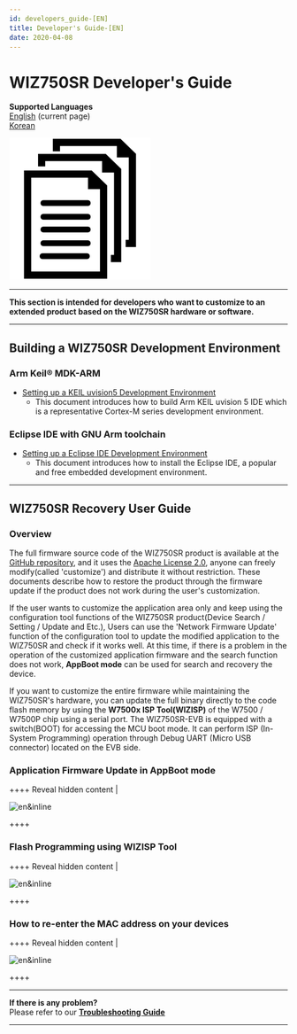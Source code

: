 ```yaml
---
id: developers_guide-[EN]
title: Developer's Guide-[EN]
date: 2020-04-08
---
```




# WIZ750SR Developer's Guide

**Supported Languages**  
[English](developers_guide-[EN]) (current page)  
[Korean](developers_guide-[KO])

![](/img/products/wiz750sr/docs_icon.png)

-----

**This section is intended for developers who want to customize to an extended product based on the WIZ750SR hardware or software.**

-----

## Building a WIZ750SR Development Environment

### Arm Keil® MDK-ARM

  - [Setting up a KEIL uvision5 Development Environment](mdk-arm)
      - This document introduces how to build Arm KEIL uvision 5 IDE which is a representative Cortex-M series development environment.

### Eclipse IDE with GNU Arm toolchain

  - [Setting up a Eclipse IDE Development Environment](/products/wiz750sr/developers/eclipse/en)
      - This document introduces how to install the Eclipse IDE, a popular and free embedded development environment.

-----

## WIZ750SR Recovery User Guide

### Overview

The full firmware source code of the WIZ750SR product is available at the [GitHub repository](https://github.com/Wiznet/WIZ750SR), and it uses the [Apache
License 2.0](https://github.com/Wiznet/WIZ750SR/blob/master/LICENSE), anyone can freely modify(called 'customize') and distribute it without restriction. These documents describe how to restore the product through the firmware update if the product does not work during the user's customization.

If the user wants to customize the application area only and keep using the configuration tool functions of the WIZ750SR product(Device Search / Setting / Update and Etc.), Users can use the 'Network Firmware Update' function of the configuration tool to update the modified application to the WIZ750SR and check if it works well. At this time, if there is a problem in the operation of the customized application firmware and the search function does not work, **AppBoot mode** can be used for search and recovery the device.

If you want to customize the entire firmware while maintaining the WIZ750SR's hardware, you can update the full binary directly to the code flash memory by using the **W7500x ISP Tool(WIZISP)** of the W7500 / W7500P chip using a serial port. The WIZ750SR-EVB is equipped with a switch(BOOT) for accessing the MCU boot mode. It can perform ISP (In-System Programming) operation through Debug UART (Micro USB connector) located on the EVB side.

### Application Firmware Update in AppBoot mode



\++++ Reveal hidden content |

![en\&inline](/page\>products/wiz750sr/developers/fwupdate-appboot/en&inline)

\++++

### Flash Programming using WIZISP Tool

\++++ Reveal hidden content |

![en\&inline](/page\>products/wiz750sr/developers/fwupdate-wizisp/en&inline)

\++++

### How to re-enter the MAC address on your devices

\++++ Reveal hidden content |

![en\&inline](/page\>products/wiz750sr/developers/restore-mac/en&inline)

\++++

-----

**If there is any problem?**  
Please refer to our **[Troubleshooting Guide](trouble_shooting-[EN])**

-----
